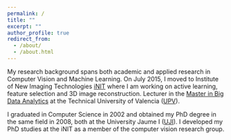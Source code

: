 ```yaml
---
permalink: /
title: ""
excerpt: ""
author_profile: true
redirect_from: 
  - /about/
  - /about.html
---
```


My research background spans both academic and applied research in Computer Vision and Machine Learning. On July 2015, I moved to Institute of New Imaging Technologies [iNIT](http://www.init.uji.es/) where I am working on active learning, feature selection and 3D image reconstruction. Lecturer in the [Master in Big Data Analytics](http://bigdata.inf.upv.es/) at the Technical University of Valencia ([UPV](http://www.upv.es/)).

I graduated in Computer Science in 2002 and obtained my PhD degree in the same field in 2008, both at the University Jaume I ([UJI](www.uji.es)). I developed my PhD studies at the iNIT as a member of the computer vision research group.
